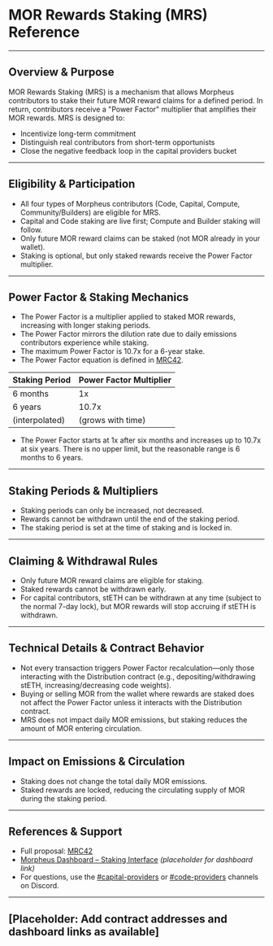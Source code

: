 # MOR Rewards Staking (MRS) Reference

---

## Overview & Purpose
MOR Rewards Staking (MRS) is a mechanism that allows Morpheus contributors to stake their future MOR reward claims for a defined period. In return, contributors receive a "Power Factor" multiplier that amplifies their MOR rewards. MRS is designed to:
- Incentivize long-term commitment
- Distinguish real contributors from short-term opportunists
- Close the negative feedback loop in the capital providers bucket

---

## Eligibility & Participation
- All four types of Morpheus contributors (Code, Capital, Compute, Community/Builders) are eligible for MRS.
- Capital and Code staking are live first; Compute and Builder staking will follow.
- Only future MOR reward claims can be staked (not MOR already in your wallet).
- Staking is optional, but only staked rewards receive the Power Factor multiplier.

---

## Power Factor & Staking Mechanics
- The Power Factor is a multiplier applied to staked MOR rewards, increasing with longer staking periods.
- The Power Factor mirrors the dilution rate due to daily emissions contributors experience while staking.
- The maximum Power Factor is 10.7x for a 6-year stake.
- The Power Factor equation is defined in [MRC42](https://github.com/antonbosss/MRC/blob/main/IN%20PROGRESS/MRC42.md#the-time-power-factor-shortened-power).

| Staking Period      | Power Factor Multiplier |
|---------------------|------------------------|
| 6 months            | 1x                     |
| 6 years             | 10.7x                  |
| (interpolated)      | (grows with time)      |

- The Power Factor starts at 1x after six months and increases up to 10.7x at six years. There is no upper limit, but the reasonable range is 6 months to 6 years.

---

## Staking Periods & Multipliers
- Staking periods can only be increased, not decreased.
- Rewards cannot be withdrawn until the end of the staking period.
- The staking period is set at the time of staking and is locked in.

---

## Claiming & Withdrawal Rules
- Only future MOR reward claims are eligible for staking.
- Staked rewards cannot be withdrawn early.
- For capital contributors, stETH can be withdrawn at any time (subject to the normal 7-day lock), but MOR rewards will stop accruing if stETH is withdrawn.

---

## Technical Details & Contract Behavior
- Not every transaction triggers Power Factor recalculation—only those interacting with the Distribution contract (e.g., depositing/withdrawing stETH, increasing/decreasing code weights).
- Buying or selling MOR from the wallet where rewards are staked does not affect the Power Factor unless it interacts with the Distribution contract.
- MRS does not impact daily MOR emissions, but staking reduces the amount of MOR entering circulation.

---

## Impact on Emissions & Circulation
- Staking does not change the total daily MOR emissions.
- Staked rewards are locked, reducing the circulating supply of MOR during the staking period.

---

## References & Support
- Full proposal: [MRC42](https://github.com/MorpheusAIs/MRC/blob/main/IN%20PROGRESS/MRC42.md)
- [Morpheus Dashboard – Staking Interface](#) *(placeholder for dashboard link)*
- For questions, use the [#capital-providers](https://discord.com/channels/1151741790408429580/1167520881908666569) or [#code-providers](https://discord.com/channels/1151741790408429580/1167520984849469530) channels on Discord.

---

## [Placeholder: Add contract addresses and dashboard links as available]

